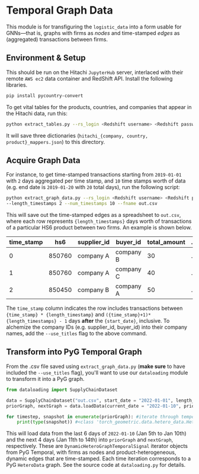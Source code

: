 # Temporal Graph Data

This module is for transfiguring the `logistic_data` into a form usable for GNNs—that is, graphs with firms as <em>nodes</em> and time-stamped <em>edges</em> as (aggregated) transactions between firms.

## Environment & Setup
This should be run on the Hitachi `JupyterHub` server, interlaced with their remote `AWS ec2` data container and RedShift API. Install the following libraries.
```zsh
pip install pycountry-convert
```
To get vital tables for the products, countries, and companies that appear in the Hitachi data, run this:
```zsh
python extract_tables.py --rs_login <Redshift username> <Redshift password> --dir ./
```
It will save three dictionaries (`hitachi_{company, country, product}_mappers.json`) to this directory.

## Acquire Graph Data
For instance, to get time-stamped transactions starting from `2019-01-01` with `2` days aggregated per time stamp, and `10` time stamps worth of data (e.g. end date is `2019-01-20` with `20` total days), run the following script:
```zsh
python extract_graph_data.py --rs_login <Redshift username> <Redshift password> --start_date 2019-01-01 \
--length_timestamps 2 --num_timestamps 10 --fname out.csv
```
This will save out the time-stamped edges as a spreadsheet to `out.csv`, where each row represents `{length_timestamps}` days worth of transactions of a particular HS6 product between two firms. An example is shown below.

time_stamp  |  hs6  |  supplier_id           |  buyer_id   | total_amount | ...
------------|-------------|---------------------|----------------- |---- | ---
0      |  850760     |  company A  |  company B | 30 | ...
1   |  850760     |  company A |  company C | 40 | ...
2    |  850450  |  company B |  company A | 50 | ...

The `time_stamp` column indicates the row includes transactions between `{time_stamp} * {length_timestamp}` and `({time_stamp}+1)* {length_timestamps} - 1` days <b>after</b> the `{start_date}`, inclusive. To alchemize the company IDs (e.g. supplier_id, buyer_id) into their company names, add the `--use_titles` flag to the above command. 

## Transform into PyG Temporal Graph
From the .csv file saved using `extract_graph_data.py` (<b>make sure</b> to have included the `--use_titles` flag), you'll want to use our `dataloading` module to transform it into a PyG graph. 
```python
from dataloading import SupplyChainDataset

data = SupplyChainDataset("out.csv", start_date = "2022-01-01", length_timestamps = 2, metric = "total_amount")
priorGraph, nextGraph = data.loadData(current_date = "2022-01-10", prior_days = 6, next_days = 4)

for timestep, snapshot in enumerate(priorGraph): #iterate through temporal graph
    print(type(snapshot)) #<class 'torch_geometric.data.hetero_data.HeteroData'>
```

This will load data from the last 6 days of `2022-01-10` (Jan 5th to Jan 10th) and the next 4 days (Jan 11th to 14th) into `priorGraph` and `nextGraph`, respectively. These are `DynamicHeteroGraphTemporalSignal` iterator objects from PyG Temporal, with firms as nodes and product-heterogeneous, dynamic edges that are time-stamped. Each time iteration corresponds to a PyG `HeteroData` graph. See the source code at `dataloading.py` for details.